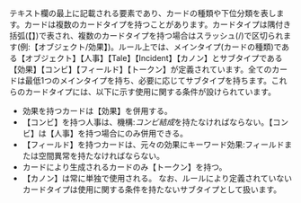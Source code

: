 テキスト欄の最上に記載される要素であり、カードの種類や下位分類を表します。カードは複数のカードタイプを持つことがあります。カードタイプは隅付き括弧(【】)で表され、複数のカードタイプを持つ場合はスラッシュ(/)で区切られます(例:【オブジェクト/効果】)。ルール上では、メインタイプ(カードの種類)である【オブジェクト】【人事】【Tale】【Incident】【カノン】とサブタイプである【効果】【コンビ】【フィールド】【トークン】が定義されています。全てのカードは最低1つのメインタイプを持ち、必要に応じてサブタイプを持ちます。これらのカードタイプには、以下に示す使用に関する条件が設けられています。
- 効果を持つカードは【効果】を併用する。
- 【コンビ】を持つ人事は、機構:*コンビ結成*を持たなければならない。【コンビ】は【人事】を持つ場合にのみ併用できる。
- 【フィールド】を持つカードは、元々の効果にキーワード効果:フィールドまたは空間異常を持たなければならない。
- カードにより生成されるカードのみ【トークン】を持つ。
- 【カノン】は常に単独で使用される。
なお、ルールにより定義されていないカードタイプは使用に関する条件を持たないサブタイプとして扱います。